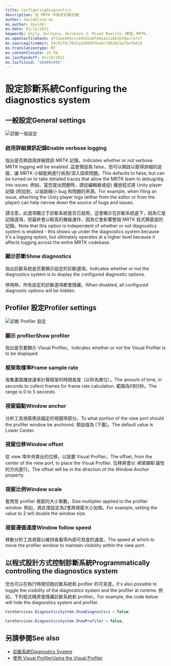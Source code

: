 ```yaml
---
title: ConfiguringDiagnostics
description: 在 MRTK 中設定診斷的檔
author: davidkline-ms
ms.author: davidkl
ms.date: 01/12/2021
keywords: Unity、HoloLens、HoloLens 2、Mixed Reality、開發、MRTK、
ms.openlocfilehash: 4f51ed409ccc49856a0fe0a1e11bb3e59ac7a727
ms.sourcegitcommit: 59c91f8c70d1ad30995fba6cf862615e25e78d10
ms.translationtype: MT
ms.contentlocale: zh-TW
ms.lasthandoff: 03/19/2021
ms.locfileid: "104691945"
---
```

# <a name="configuring-the-diagnostics-system"></a><span data-ttu-id="1a4e2-104">設定診斷系統</span><span class="sxs-lookup"><span data-stu-id="1a4e2-104">Configuring the diagnostics system</span></span>

## <a name="general-settings"></a><span data-ttu-id="1a4e2-105">一般設定</span><span class="sxs-lookup"><span data-stu-id="1a4e2-105">General settings</span></span>

![診斷一般設定](../Images/Diagnostics/DiagnosticsGeneralSettings.png)

### <a name="enable-verbose-logging"></a><span data-ttu-id="1a4e2-107">啟用詳細資訊記錄</span><span class="sxs-lookup"><span data-stu-id="1a4e2-107">Enable verbose logging</span></span>

<span data-ttu-id="1a4e2-108">指出是否將啟用詳細資訊 MRTK 記錄。</span><span class="sxs-lookup"><span data-stu-id="1a4e2-108">Indicates whether or not verbose MRTK logging will be enabled.</span></span> <span data-ttu-id="1a4e2-109">這會預設為 false，但可以開啟以取得詳細的追蹤，讓 MRTK 小組能夠進行偵測/深入探索問題。</span><span class="sxs-lookup"><span data-stu-id="1a4e2-109">This defaults to false, but can be turned on to take detailed traces that allow the MRTK team to debug/dig into issues.</span></span> <span data-ttu-id="1a4e2-110">例如，當您提出問題時，請從編輯器或從) 播放程式將 Unity player 記錄 (附加到，以協助縮小 bug 和問題的來源。</span><span class="sxs-lookup"><span data-stu-id="1a4e2-110">For example, when filing an issue, attaching the Unity player logs (either from the editor or from the player) can help narrow down the source of bugs and issues.</span></span>

<span data-ttu-id="1a4e2-111">請注意，此選項獨立于診斷系統是否已啟用，這會顯示在診斷系統底下，因為它是記錄選項，但最終會以較高的層級運作，因為它會影響整個 MRTK 程式碼基底的記錄。</span><span class="sxs-lookup"><span data-stu-id="1a4e2-111">Note that this option is independent of whether or not diagnostics system is enabled - this shows up under the diagnostics system because it's a logging option, but ultimately operates at a higher level because it affects logging across the entire MRTK codebase.</span></span>

### <a name="show-diagnostics"></a><span data-ttu-id="1a4e2-112">顯示診斷</span><span class="sxs-lookup"><span data-stu-id="1a4e2-112">Show diagnostics</span></span>

<span data-ttu-id="1a4e2-113">指出診斷系統是否要顯示設定的診斷選項。</span><span class="sxs-lookup"><span data-stu-id="1a4e2-113">Indicates whether or not the diagnostics system is to display the configured diagnostic options.</span></span>

<span data-ttu-id="1a4e2-114">停用時，所有設定的診斷選項都會隱藏。</span><span class="sxs-lookup"><span data-stu-id="1a4e2-114">When disabled, all configured diagnostic options will be hidden.</span></span>

## <a name="profiler-settings"></a><span data-ttu-id="1a4e2-115">Profiler 設定</span><span class="sxs-lookup"><span data-stu-id="1a4e2-115">Profiler settings</span></span>

![診斷 Profiler 設定](../Images/Diagnostics/DiagnosticsProfilerSettings.png)

### <a name="show-profiler"></a><span data-ttu-id="1a4e2-117">顯示 profiler</span><span class="sxs-lookup"><span data-stu-id="1a4e2-117">Show profiler</span></span>

<span data-ttu-id="1a4e2-118">指出是否要顯示 Visual Profiler。</span><span class="sxs-lookup"><span data-stu-id="1a4e2-118">Indicates whether or not the Visual Profiler is to be displayed.</span></span>

### <a name="frame-sample-rate"></a><span data-ttu-id="1a4e2-119">框架取樣率</span><span class="sxs-lookup"><span data-stu-id="1a4e2-119">Frame sample rate</span></span>

<span data-ttu-id="1a4e2-120">收集畫面播放速率計算框架的時間長度（以秒為單位）。</span><span class="sxs-lookup"><span data-stu-id="1a4e2-120">The amount of time, in seconds to collect frames for frame rate calculation.</span></span> <span data-ttu-id="1a4e2-121">範圍為0到5秒。</span><span class="sxs-lookup"><span data-stu-id="1a4e2-121">The range is 0 to 5 seconds.</span></span>

### <a name="window-anchor"></a><span data-ttu-id="1a4e2-122">視窗錨點</span><span class="sxs-lookup"><span data-stu-id="1a4e2-122">Window anchor</span></span>

<span data-ttu-id="1a4e2-123">分析工具視窗應該錨定的視圖埠部分。</span><span class="sxs-lookup"><span data-stu-id="1a4e2-123">To what portion of the view port should the profiler window be anchored.</span></span> <span data-ttu-id="1a4e2-124">預設值為 [下置]。</span><span class="sxs-lookup"><span data-stu-id="1a4e2-124">The default value is Lower Center.</span></span>

### <a name="window-offset"></a><span data-ttu-id="1a4e2-125">視窗位移</span><span class="sxs-lookup"><span data-stu-id="1a4e2-125">Window offset</span></span>

<span data-ttu-id="1a4e2-126">從 view 埠中央算出的位移，以放置 Visual Profiler。</span><span class="sxs-lookup"><span data-stu-id="1a4e2-126">The offset, from the center of the view port, to place the Visual Profiler.</span></span> <span data-ttu-id="1a4e2-127">位移將會以 *視窗錨點* 屬性的方向進行。</span><span class="sxs-lookup"><span data-stu-id="1a4e2-127">The offset will be in the direction of the *Window Anchor* property.</span></span>

### <a name="window-scale"></a><span data-ttu-id="1a4e2-128">視窗比例</span><span class="sxs-lookup"><span data-stu-id="1a4e2-128">Window scale</span></span>

<span data-ttu-id="1a4e2-129">套用至 profiler 視窗的大小乘數。</span><span class="sxs-lookup"><span data-stu-id="1a4e2-129">Size multiplier applied to the profiler window.</span></span> <span data-ttu-id="1a4e2-130">例如，將此值設定為2會將視窗大小加倍。</span><span class="sxs-lookup"><span data-stu-id="1a4e2-130">For example, setting the value to 2 will double the window size.</span></span>

### <a name="window-follow-speed"></a><span data-ttu-id="1a4e2-131">視窗遵循速度</span><span class="sxs-lookup"><span data-stu-id="1a4e2-131">Window follow speed</span></span>

<span data-ttu-id="1a4e2-132">移動分析工具視窗以維持查看埠內部可見度的速度。</span><span class="sxs-lookup"><span data-stu-id="1a4e2-132">The speed at which to move the profiler window to maintain visibility within the view port.</span></span>

## <a name="programmatically-controlling-the-diagnostics-system"></a><span data-ttu-id="1a4e2-133">以程式設計方式控制診斷系統</span><span class="sxs-lookup"><span data-stu-id="1a4e2-133">Programmatically controlling the diagnostics system</span></span>

<span data-ttu-id="1a4e2-134">您也可以在執行時間切換診斷系統和 profiler 的可見度。</span><span class="sxs-lookup"><span data-stu-id="1a4e2-134">It's also possible to toggle the visibility of the diagnostics system and the profiler at runtime.</span></span> <span data-ttu-id="1a4e2-135">例如，下列程式碼將會隱藏診斷系統和 profiler。</span><span class="sxs-lookup"><span data-stu-id="1a4e2-135">For example, the code below will hide the diagnostics system and profiler.</span></span>

```c#
CoreServices.DiagnosticsSystem.ShowDiagnostics = false;

CoreServices.DiagnosticsSystem.ShowProfiler = false;
```

## <a name="see-also"></a><span data-ttu-id="1a4e2-136">另請參閱</span><span class="sxs-lookup"><span data-stu-id="1a4e2-136">See also</span></span>

- [<span data-ttu-id="1a4e2-137">診斷系統</span><span class="sxs-lookup"><span data-stu-id="1a4e2-137">Diagnostics System</span></span>](DiagnosticsSystemGettingStarted.md)
- [<span data-ttu-id="1a4e2-138">使用 Visual Profiler</span><span class="sxs-lookup"><span data-stu-id="1a4e2-138">Using the Visual Profiler</span></span>](UsingVisualProfiler.md)
